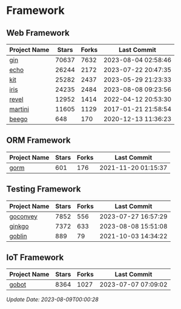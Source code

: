 # Framework

## Web Framework
| Project Name | Stars | Forks | Last Commit |
| ------------ | ----- | ----- | ----------- |
| [gin](https://github.com/gin-gonic/gin) | 70637 | 7632 | 2023-08-04 02:58:46 |
| [echo](https://github.com/labstack/echo) | 26244 | 2172 | 2023-07-22 20:47:35 |
| [kit](https://github.com/go-kit/kit) | 25282 | 2437 | 2023-05-29 21:23:33 |
| [iris](https://github.com/kataras/iris) | 24235 | 2484 | 2023-08-08 09:23:56 |
| [revel](https://github.com/revel/revel) | 12952 | 1414 | 2022-04-12 20:53:30 |
| [martini](https://github.com/go-martini/martini) | 11605 | 1129 | 2017-01-21 21:58:54 |
| [beego](https://github.com/astaxie/beego) | 648 | 170 | 2020-12-13 11:36:23 |

## ORM Framework
| Project Name | Stars | Forks | Last Commit |
| ------------ | ----- | ----- | ----------- |
| [gorm](https://github.com/jinzhu/gorm) | 601 | 176 | 2021-11-20 01:15:37 |

## Testing Framework
| Project Name | Stars | Forks | Last Commit |
| ------------ | ----- | ----- | ----------- |
| [goconvey](https://github.com/smartystreets/goconvey) | 7852 | 556 | 2023-07-27 16:57:29 |
| [ginkgo](https://github.com/onsi/ginkgo) | 7372 | 633 | 2023-08-08 15:51:08 |
| [goblin](https://github.com/franela/goblin) | 889 | 79 | 2021-10-03 14:34:22 |

## IoT Framework
| Project Name | Stars | Forks | Last Commit |
| ------------ | ----- | ----- | ----------- |
| [gobot](https://github.com/hybridgroup/gobot) | 8364 | 1027 | 2023-07-07 07:09:02 |

*Update Date: 2023-08-09T00:00:28*